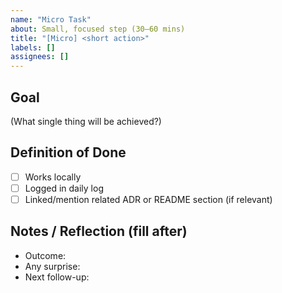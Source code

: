 ```yaml
---
name: "Micro Task"
about: Small, focused step (30–60 mins)
title: "[Micro] <short action>"
labels: []
assignees: []
---
```


## Goal
(What single thing will be achieved?)

## Definition of Done
- [ ] Works locally
- [ ] Logged in daily log
- [ ] Linked/mention related ADR or README section (if relevant)

## Notes / Reflection (fill after)
- Outcome:
- Any surprise:
- Next follow-up:
